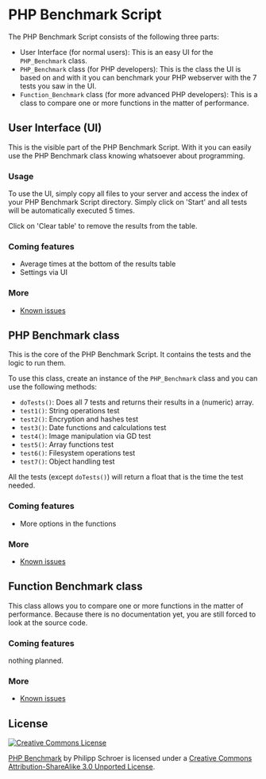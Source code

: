 PHP Benchmark Script
====================
The PHP Benchmark Script consists of the following three parts:

* User Interface (for normal users): This is an easy UI for the `PHP_Benchmark` class.
* `PHP_Benchmark` class (for PHP developers): This is the class the UI is based on and with it you can benchmark your PHP webserver with the 7 tests you saw in the UI.
* `Function_Benchmark` class (for more advanced PHP developers): This is a class to compare one or more functions in the matter of performance.

## User Interface (UI)
This is the visible part of the PHP Benchmark Script. With it you can easily use the PHP Benchmark class knowing whatsoever about programming.

### Usage
To use the UI, simply copy all files to your server and access the index of your PHP Benchmark Script directory.
Simply click on 'Start' and all tests will be automatically executed 5 times. 

Click on 'Clear table' to remove the results from the table.

### Coming features

* Average times at the bottom of the results table
* Settings via UI

### More

* [Known issues](https://github.com/Philipp15b/PHP-Benchmark/issues/labels/UI "Known issues")

## PHP Benchmark class
This is the core of the PHP Benchmark Script. It contains the tests and the logic to run them.

To use this class, create an instance of the `PHP_Benchmark` class and you can use the following methods:

* `doTests()`: Does all 7 tests and returns their results in a (numeric) array.
* `test1()`: String operations test
* `test2()`: Encryption and hashes test
* `test3()`: Date functions and calculations test
* `test4()`: Image manipulation via GD test
* `test5()`: Array functions test
* `test6()`: Filesystem operations test
* `test7()`: Object handling test

All the tests (except `doTests()`) will return a float that is the time the test needed.

### Coming features

* More options in the functions

### More

* [Known issues](https://github.com/Philipp15b/PHP-Benchmark/issues/labels/PHP_Benchmark%20class "Known issues")

## Function Benchmark class
This class allows you to compare one or more functions in the matter of performance.
Because there is no documentation yet, you are still forced to look at the source code.

### Coming features

nothing planned.

### More

* [Known issues](https://github.com/Philipp15b/PHP-Benchmark/issues/labels/Function_Benchmark%20class "Known issues")

## License
<a rel="license" href="http://creativecommons.org/licenses/by-sa/3.0/"><img alt="Creative Commons License" style="border-width:0" src="http://i.creativecommons.org/l/by-sa/3.0/88x31.png" /></a>

<span xmlns:dct="http://purl.org/dc/terms/" property="dct:title"><a href="https://github.com/Philipp15b/PHP-Benchmark">PHP Benchmark</a></span> by <span xmlns:cc="http://creativecommons.org/ns#" property="cc:attributionName">Philipp Schroer</span> is licensed under a <a rel="license" href="http://creativecommons.org/licenses/by-sa/3.0/">Creative Commons Attribution-ShareAlike 3.0 Unported License</a>.
